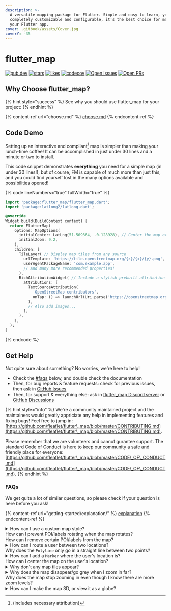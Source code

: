 ```yaml
---
description: >-
  A versatile mapping package for Flutter. Simple and easy to learn, yet
  completely customizable and configurable, it's the best choice for mapping in
  your Flutter app.
cover: .gitbook/assets/Cover.jpg
coverY: -35
---
```


# flutter\_map

[![pub.dev](https://camo.githubusercontent.com/dcdb87d5d32ce7d0a83302ccccd6e5c70c55894e7c7920c6417b13761c8c773c/68747470733a2f2f696d672e736869656c64732e696f2f7075622f762f666c75747465725f6d61702e7376673f6c6162656c3d4c61746573742b56657273696f6e)](https://pub.dev/packages/flutter\_map) [![stars](https://camo.githubusercontent.com/e3069fba0ddc64303cf9a1a60be83b6f789cfee3b3b39c2c062e63cece4d26f7/68747470733a2f2f62616467656e2e6e65742f6769746875622f73746172732f666c6561666c65742f666c75747465725f6d61703f6c6162656c3d737461727326636f6c6f723d677265656e2669636f6e3d676974687562)](https://github.com/fleaflet/flutter\_map/stargazers) [![likes](https://camo.githubusercontent.com/102d04f1c16aad975caa6d413d84ab27b815a53910e72b41b81146b03b71f75a/68747470733a2f2f696d672e736869656c64732e696f2f7075622f6c696b65732f666c75747465725f6d61703f6c6f676f3d666c7574746572)](https://pub.dev/packages/flutter\_map/score)        [![codecov](https://camo.githubusercontent.com/2e49ab046582d625b4559b04b726e596f6f0492d9ed6aef49d7cea3a3c3036d7/68747470733a2f2f636f6465636f762e696f2f67682f666c6561666c65742f666c75747465725f6d61702f67726170682f62616467652e7376673f746f6b656e3d4c6759675a5130596a6a)](https://codecov.io/gh/fleaflet/flutter\_map) [![Open Issues](https://camo.githubusercontent.com/2237656d711e52f75b8c088f51236d5e2c910bd19d38131dc47aefe07a68c5af/68747470733a2f2f62616467656e2e6e65742f6769746875622f6f70656e2d6973737565732f666c6561666c65742f666c75747465725f6d61703f6c6162656c3d4f70656e2b49737375657326636f6c6f723d677265656e)](https://github.com/fleaflet/flutter\_map/issues?q=sort%3Aupdated-desc+is%3Aissue+is%3Aopen) [![Open PRs](https://camo.githubusercontent.com/30fb50b9f4b92e66c01fd6fce5fe3fb7dec5419de1492953772c635bb1ef2886/68747470733a2f2f62616467656e2e6e65742f6769746875622f6f70656e2d7072732f666c6561666c65742f666c75747465725f6d61703f6c6162656c3d4f70656e2b50527326636f6c6f723d677265656e)](https://github.com/fleaflet/flutter\_map/pulls?q=sort%3Aupdated-desc+is%3Apr+is%3Aopen)

## Why Choose flutter\_map?

{% hint style="success" %}
See why you should use flutter\_map for your project:
{% endhint %}

{% content-ref url="choose.md" %}
[choose.md](choose.md)
{% endcontent-ref %}

## Code Demo

Setting up an interactive and compliant[^1] map is simpler than making your lunch-time coffee! It can be accomplished in just under 30 lines and a minute or two to install.

This code snippet demonstrates **everything** you need for a simple map (in under 30 lines!), but of course, FM is capable of much more than just this, and you could find yourself lost in the many options available and possibilities opened!

{% code lineNumbers="true" fullWidth="true" %}
```dart
import 'package:flutter_map/flutter_map.dart';
import 'package:latlong2/latlong.dart';

@override
Widget build(BuildContext context) {
  return FlutterMap(
    options: MapOptions(
      initialCenter: LatLng(51.509364, -0.128928), // Center the map over London
      initialZoom: 9.2,
    ),
    children: [
      TileLayer( // Display map tiles from any source
        urlTemplate: 'https://tile.openstreetmap.org/{z}/{x}/{y}.png', // OSMF's Tile Server
        userAgentPackageName: 'com.example.app',
        // And many more recommended properties!
      ),
      RichAttributionWidget( // Include a stylish prebuilt attribution widget that meets all requirments
        attributions: [
          TextSourceAttribution(
            'OpenStreetMap contributors',
            onTap: () => launchUrl(Uri.parse('https://openstreetmap.org/copyright')), // (external)
          ),
          // Also add images...
        ],
      ),
    ],
  );
}
```
{% endcode %}

## Get Help

Not quite sure about something? No worries, we're here to help!

* Check the [#faqs](./#faqs "mention") below, and double check the documentation
* Then, for bug reports & feature requests: check for previous issues, then ask in [GitHub Issues](https://github.com/fleaflet/flutter\_map/issues)
* Then, for support & everything else: ask in [flutter\_map Discord server](https://discord.gg/BwpEsjqMAH) or [GitHub Discussions](https://github.com/fleaflet/flutter\_map/discussions)

{% hint style="info" %}
We're a community maintained project and the maintainers would greatly appriciate any help in implementing features and fixing bugs! Feel free to jump in: [https://github.com/fleaflet/flutter\_map/blob/master/CONTRIBUTING.md](https://github.com/fleaflet/flutter\_map/blob/master/CONTRIBUTING.md).

Please remember that we are volunteers and cannot gurantee support. The standard Code of Conduct is here to keep our community a safe and friendly place for everyone: [https://github.com/fleaflet/flutter\_map/blob/master/CODE\_OF\_CONDUCT.md](https://github.com/fleaflet/flutter\_map/blob/master/CODE\_OF\_CONDUCT.md).
{% endhint %}

### FAQs

We get quite a lot of similar questions, so please check if your question is here before you ask!

{% content-ref url="getting-started/explanation/" %}
[explanation](getting-started/explanation/)
{% endcontent-ref %}

<details>

<summary>How can I use a custom map style?<br>How can I prevent POI/labels rotating when the map rotates?<br>How can I remove certain POI/labels from the map?</summary>

Unfortunately, this library cannot provide this functionality. It has no control over the tiles displayed in the `TileLayer`. This is a limitation of the technology, not this library.

This is because raster tiles are just images generated by a 3rd party tile server (dictated by your URL template), and therefore cannot be changed by the library that displays the tiles. Filters can be applied to the entire tile, such as an emulated dark mode, but these effects do not look great.

However, tilesets can be styled. This is the most effective way of using custom styles. These methods may help you with this:&#x20;

* You may wish to use a commercial service like Mapbox Studio, which allows you to style multiple tilesets. See [using-mapbox.md](tile-servers/using-mapbox.md "mention").
* Alternatively, you can experiment with vector tiles. These are not pre-rendered, and so allow any style you desire to be applied on the fly. See [#vector-tiles](getting-started/explanation/raster-vs-vector-tiles.md#vector-tiles "mention").
* Your last option is to serve tiles yourself. See [other-options.md](tile-servers/other-options.md "mention").

</details>

<details>

<summary>How can I route a user between two locations?<br>Why does the <code>Polyline</code> only go in a straight line between two points?</summary>

See [#routing-navigation](layers/polyline-layer.md#routing-navigation "mention").

</details>

<details>

<summary>How can I add a <code>Marker</code> where the user's location is?<br>How can I center the map on the user's location?</summary>

This is beyond the scope of flutter\_map. However, you can use the [community maintained plugin 'flutter\_map\_location\_marker'](https://github.com/tlserver/flutter\_map\_location\_marker) to do this.

Alternatively, use the 'location' and 'compass' packages to generate a stream of the user's location and heading, and feed that to a `Marker` using a `StreamBuilder`.

</details>

<details>

<summary>Why don't any map tiles appear?</summary>

If no tiles are appearing (if tiles are appearing on some zoom levels but not others, see below), try performing the following debugging steps:

1. Is the `templateUrl` or WMS configuration correct (to the best of your knowledge)?
2. Have you followed the platform specific setup ([#additional-setup](getting-started/installation.md#additional-setup "mention")) instructions (if applicable for your platform)?
3. Check the Network tab either in Flutter DevTools or the browser DevTools to see why/if the tile requests are failing.
4. If none of those solved the issue, check if there are any widgets covering the map, or any errors in the console (particularly in release mode)?

</details>

<details>

<summary>Why does the map disappear/go grey when I zoom in far?<br>Why does the map stop zooming in even though I know there are more zoom levels?</summary>

If tiles are disappearing when you zoom in, the default grey background of the `FlutterMap` widget will shine through. This usually means that the tile server doesn't support these higher zoom levels.

If you know that there are more tiles available further zoomed in, but flutter\_map isn't showing them and scaling a particular zoom level instead, it's likely because the `TileLayer.maxNativeZoom` property is set too low (it defaults to 19).

To set/change the zoom level at which FM starts scaling tiles, change the `TileLayer.maxNativeZoom` property. To set/change the max zoom level that can actually be zoomed to (hard limit), use `MapOptions.maxZoom`.

</details>

<details>

<summary>How can I make the map 3D, or view it as a globe?</summary>

Unfortunately, this isn't supported, partially due to lack of time on the maintainer's part to implement this feature, partially due to technical limitations. PRs are welcome!

</details>

[^1]: (includes necessary attribution)
